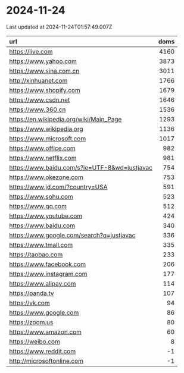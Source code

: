 # 2024-11-24

<!-- BEGIN -->
Last updated at 2024-11-24T01:57:49.007Z

url | doms
:- | -:
https://live.com | 4160
https://www.yahoo.com | 3873
https://www.sina.com.cn | 3011
http://xinhuanet.com | 1766
https://www.shopify.com | 1679
https://www.csdn.net | 1646
https://www.360.cn | 1536
https://en.wikipedia.org/wiki/Main_Page | 1293
https://www.wikipedia.org | 1136
https://www.microsoft.com | 1017
https://www.office.com | 982
https://www.netflix.com | 981
https://www.baidu.com/s?ie=UTF-8&wd=justjavac | 754
https://www.okezone.com | 753
https://www.jd.com/?country=USA | 591
https://www.sohu.com | 523
https://www.qq.com | 512
https://www.youtube.com | 424
https://www.baidu.com | 340
https://www.google.com/search?q=justjavac | 336
https://www.tmall.com | 335
https://taobao.com | 233
https://www.facebook.com | 206
https://www.instagram.com | 177
https://www.alipay.com | 114
https://panda.tv | 107
https://vk.com | 94
https://www.google.com | 86
https://zoom.us | 80
https://www.amazon.com | 60
https://weibo.com | 8
https://www.reddit.com | -1
http://microsoftonline.com | -1
<!-- END -->
